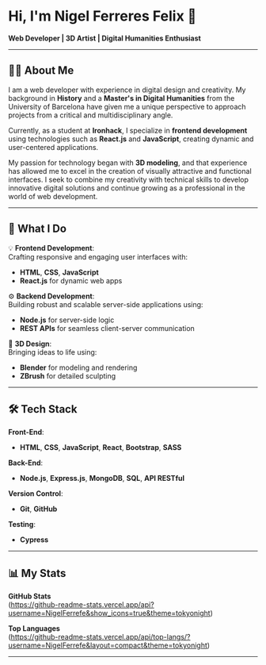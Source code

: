 # Hi, I'm Nigel Ferreres Felix 👋  
**Web Developer | 3D Artist | Digital Humanities Enthusiast**

---

## 👨‍💻 About Me  
I am a web developer with experience in digital design and creativity. My background in **History** and a **Master's in Digital Humanities** from the University of Barcelona have given me a unique perspective to approach projects from a critical and multidisciplinary angle.  

Currently, as a student at **Ironhack**, I specialize in **frontend development** using technologies such as **React.js** and **JavaScript**, creating dynamic and user-centered applications.  

My passion for technology began with **3D modeling**, and that experience has allowed me to excel in the creation of visually attractive and functional interfaces. I seek to combine my creativity with technical skills to develop innovative digital solutions and continue growing as a professional in the world of web development.

---

## 🚀 What I Do  

💡 **Frontend Development**:  
Crafting responsive and engaging user interfaces with:  
- **HTML**, **CSS**, **JavaScript**  
- **React.js** for dynamic web apps  

⚙️ **Backend Development**:  
Building robust and scalable server-side applications using:  
- **Node.js** for server-side logic  
- **REST APIs** for seamless client-server communication  

🎨 **3D Design**:  
Bringing ideas to life using:  
- **Blender** for modeling and rendering  
- **ZBrush** for detailed sculpting  

---

## 🛠️ Tech Stack  

**Front-End**:  
- **HTML**, **CSS**, **JavaScript**, **React**, **Bootstrap**, **SASS**  

**Back-End**:  
- **Node.js**, **Express.js**, **MongoDB**, **SQL**, **API RESTful**  

**Version Control**:  
- **Git**, **GitHub**  

**Testing**:  
- **Cypress**

---

## 📊 My Stats  

**GitHub Stats**  
(https://github-readme-stats.vercel.app/api?username=NigelFerrefe&show_icons=true&theme=tokyonight)  

**Top Languages**  
(https://github-readme-stats.vercel.app/api/top-langs/?username=NigelFerrefe&layout=compact&theme=tokyonight)

---
